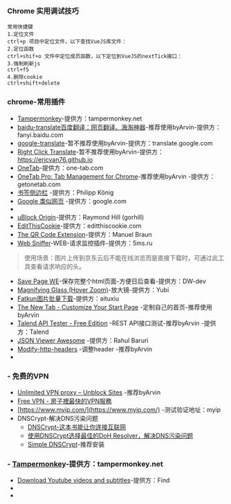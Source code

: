 
### Chrome 实用调试技巧

```
常用快捷键
1.定位文件
ctrl+p 项目中定位文件，以下查找VueJS库文件：
2.定位函数
ctrl+shif+o 文件中定位成员函数，以下定位到VueJS的nextTick接口：
3.强制刷新js
ctrl+f5
4.删除cookie
ctrl+shift+delete
```

### chrome-常用插件
- [Tampermonkey](https://chrome.google.com/webstore/detail/tampermonkey/dhdgffkkebhmkfjojejmpbldmpobfkfo)-提供方：tampermonkey.net
- [baidu-translate百度翻译：网页翻译、海淘神器](https://chrome.google.com/webstore/detail/%E7%99%BE%E5%BA%A6%E7%BF%BB%E8%AF%91%EF%BC%9A%E7%BD%91%E9%A1%B5%E7%BF%BB%E8%AF%91%E3%80%81%E6%B5%B7%E6%B7%98%E7%A5%9E%E5%99%A8/edhchknefojhifoiebpcbkhcjlkkklci)-推荐使用byArvin-提供方：fanyi.baidu.com
- [google-translate](https://chrome.google.com/webstore/detail/google-translate/aapbdbdomjkkjkaonfhkkikfgjllcleb)-暂不推荐使用byArvin-提供方：translate.google.com
- [Right Click Translate](https://chrome.google.com/webstore/detail/right-click-translate/piojkjkndneggfaibepkmabjnkjlhlmk)-暂不推荐使用byArvin-提供方：https://ericvan76.github.io
- [OneTab](https://chrome.google.com/webstore/detail/onetab/chphlpgkkbolifaimnlloiipkdnihall)-提供方：one-tab.com
- [OneTab Pro: Tab Management for Chrome](https://chrome.google.com/webstore/detail/onetab-pro-tab-management/ocpclficanihhomiibpglblkmniocoll)-推荐使用byArvin -提供方：getonetab.com
- [书签侧边栏](https://chrome.google.com/webstore/detail/bookmark-sidebar/jdbnofccmhefkmjbkkdkfiicjkgofkdh) -提供方：Philipp König
- [Google 类似网页](https://chrome.google.com/webstore/detail/google-similar-pages/pjnfggphgdjblhfjaphkjhfpiiekbbej) -提供方：google.com
- []()
- [uBlock Origin](https://chrome.google.com/webstore/detail/ublock-origin/cjpalhdlnbpafiamejdnhcphjbkeiagm)-提供方：Raymond Hill (gorhill)
- [EditThisCookie](https://chrome.google.com/webstore/detail/editthiscookie/fngmhnnpilhplaeedifhccceomclgfbg)-提供方：editthiscookie.com
- [The QR Code Extension](https://chrome.google.com/webstore/detail/the-qr-code-extension/oijdcdmnjjgnnhgljmhkjlablaejfeeb)-提供方：Manuel Braun
- [Web Sniffer](https://chrome.google.com/webstore/detail/web-sniffer/ndfgffclcpdbgghfgkmooklaendohaef)-WEB-请求监控插件-提供方：5ms.ru
> 使用场景：图片上传到京东云后不能在线浏览而是直接下载时，可通过此工具查看请求响应的头。
- [Save Page WE](https://chrome.google.com/webstore/detail/save-page-we/dhhpefjklgkmgeafimnjhojgjamoafof)-保存完整个html页面-方便日后查看-提供方：DW-dev
- [Magnifying Glass (Hover Zoom)](https://chrome.google.com/webstore/detail/magnifying-glass-hover-zo/gfcbebjdigncefnokoncehghgfndjcgn)-放大镜-提供方：Yubi
- [Fatkun图片批量下载](https://chrome.google.com/webstore/detail/fatkun-batch-download-ima/nnjjahlikiabnchcpehcpkdeckfgnohf)-提供方：aituxiu
- [The New Tab - Customize Your Start Page](https://chrome.google.com/webstore/detail/the-new-tab-customize-you/ddjdamcnphfdljlojajeoiogkanilahc) -定制自己的首页-推荐使用byArvin
- [Talend API Tester - Free Edition](https://chrome.google.com/webstore/detail/talend-api-tester-free-ed/aejoelaoggembcahagimdiliamlcdmfm?utm_source=chrome-ntp-icon) -REST API接口测试-推荐byArvin -提供方：Talend
- [JSON Viewer Awesome](https://chrome.google.com/webstore/detail/json-viewer-awesome/iemadiahhbebdklepanmkjenfdebfpfe?utm_source=chrome-ntp-icon) -提供方：Rahul Baruri
- [Modify-http-headers](https://ext.chrome.360.cn/webstore/search/Modify-http-headers) -调整header -推荐byArvin
- []()

### - 免费的VPN
- [Unlimited VPN proxy – Unblock Sites](https://chrome.google.com/webstore/detail/unlimited-vpn-proxy-%E2%80%93-unb/nkmghlbiclohebhhoapdhcflibiibeak) -推荐byArvin
- [Free VPN - 房子裡最快的VPN服務](https://chrome.google.com/webstore/detail/free-vpn-the-fastest-vpn/nkomfibbgccdjcahcpleidblgknecfhh)
- [https://www.myip.com/](https://www.myip.com/) -测试验证地址：myip
-  DNSCrypt-解决DNS污染问题
   - [DNSCrypt-这本书能让你连接互联网 ](https://hoodiearon.github.io/fq-book/#/dns&hosts/dnscrypt)
   - [使用DNSCrypt选择最佳的DoH Resolver，解决DNS污染问题](https://www.uedbox.com/post/56205/)
   - [Simple DNSCrypt](https://simplednscrypt.org/)-推荐安装

### - [Tampermonkey](https://chrome.google.com/webstore/detail/tampermonkey/dhdgffkkebhmkfjojejmpbldmpobfkfo)-提供方：tampermonkey.net
- [Download Youtube videos and subtitles](https://greasyfork.org/zh-CN/scripts/8426-download-youtube-videos-and-subtitles)-提供方：Find
- []()
- []()